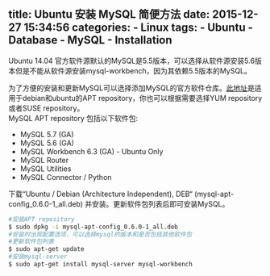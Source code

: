 title: Ubuntu 安装 MySQL 简便方法 
date: 2015-12-27 15:34:56
categories: 
    - Linux
tags:
    - Ubuntu
    - Database
    - MySQL
    - Installation
---
Ubuntu 14.04 官方软件源默认的MySQL是5.5版本，可以选择从软件源安装5.6版本但是不能从软件源安装mysql-workbench，因为其依赖5.5版本的MySQL。  

<!-- more -->  

为了方便的安装和更新MySQL可以选择添加MySQL的官方软件仓库。[此地址](http://dev.mysql.com/downloads/repo/apt/ 'Download MySQL APT Repository')是适用于debian和ubuntu的APT repository，你也可以根据需要选择YUM repository或者SUSE repository。  
MySQL APT repository 包括以下软件包:  

- MySQL 5.7 (GA)
- MySQL 5.6 (GA)
- MySQL Workbench 6.3 (GA) - Ubuntu Only
- MySQL Router
- MySQL Utilities
- MySQL Connector / Python

下载“Ubuntu / Debian (Architecture Independent), DEB“ (mysql-apt-config_0.6.0-1_all.deb) 并安装。更新软件包列表后即可安装MySQL。
```bash
#安装APT repository
$ sudo dpkg -i mysql-apt-config_0.6.0-1_all.deb
#安装时出现配置选项，可以选择mysql的版本和是否包括其他软件包
#更新软件包列表
$ sudo apt-get update
#安装mysql-server
$ sudo apt-get install mysql-server mysql-workbench
```
